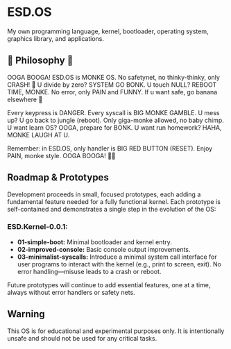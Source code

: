 # ESD.OS

My own programming language, kernel, bootloader, operating system, graphics library, and applications.

## 🦍 Philosophy 🦍

OOGA BOOGA! ESD.OS is MONKE OS. No safetynet, no thinky-thinky, only CRASH! 🦧 U divide by zero? SYSTEM GO BONK. U touch NULL? REBOOT TIME, MONKE. No error, only PAIN and FUNNY. If u want safe, go banana elsewhere 🍌

Every keypress is DANGER. Every syscall is BIG MONKE GAMBLE. U mess up? U go back to jungle (reboot). Only giga-monke allowed, no baby chimp. U want learn OS? OOGA, prepare for BONK. U want run homework? HAHA, MONKE LAUGH AT U.

Remember: in ESD.OS, only handler is BIG RED BUTTON (RESET). Enjoy PAIN, monke style. OOGA BOOGA! 🦍🍌

## Roadmap & Prototypes

Development proceeds in small, focused prototypes, each adding a fundamental feature needed for a fully functional kernel. Each prototype is self-contained and demonstrates a single step in the evolution of the OS:

### ESD.Kernel-0.0.1:
- **01-simple-boot:** Minimal bootloader and kernel entry.
- **02-improved-console:** Basic console output improvements.
- **03-minimalist-syscalls:** Introduce a minimal system call interface for user programs to interact with the kernel (e.g., print to screen, exit). No error handling—misuse leads to a crash or reboot.

Future prototypes will continue to add essential features, one at a time, always without error handlers or safety nets.

## Warning

This OS is for educational and experimental purposes only. It is intentionally unsafe and should not be used for any critical tasks.